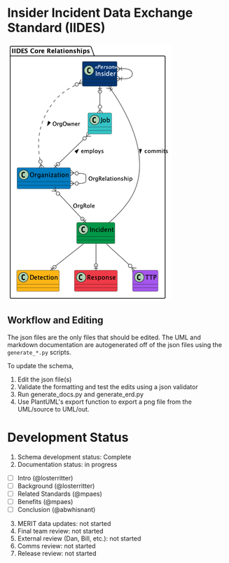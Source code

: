 # Insider Incident Data Exchange Standard (IIDES)

![IIDES Core Diagram](UML/out/IIDES_Core.png "IIDES Core")

## Workflow and Editing

The json files are the only files that should be edited. The UML and markdown documentation are autogenerated off of the json files using the `generate_*.py` scripts.

To update the schema, 
1. Edit the json file(s)
2. Validate the formatting and test the edits using a json validator
3. Run generate_docs.py and generate_erd.py
4. Use PlantUML's export function to export a png file from the UML/source to UML/out.

# Development Status

1. Schema development status: Complete
2. Documentation status: in progress
  - [ ] Intro (@losterritter)
  - [ ] Background (@losterritter)
  - [ ] Related Standards (@mpaes)
  - [ ] Benefits (@mpaes)
  - [ ] Conclusion (@abwhisnant)
3. MERIT data updates: not started
4. Final team review: not started
5. External review (Dan, Bill, etc.): not started
6. Comms review: not started
7. Release review: not started


